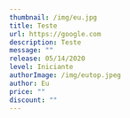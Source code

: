 ```yaml
---
thumbnail: /img/eu.jpg
title: Teste
url: https://google.com
description: Teste
message: ""
release: 05/14/2020
level: Iniciante
authorImage: /img/eutop.jpeg
author: Eu
price: ""
discount: ""
---
```

